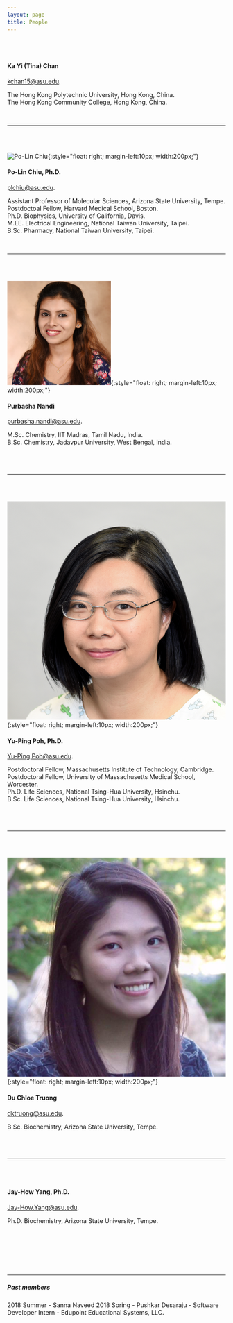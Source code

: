 ```yaml
---
layout: page
title: People
---
```


<br><br>


#### Ka Yi (Tina) Chan
[kchan15@asu.edu](kchan15@asu.edu).

The Hong Kong Polytechnic University, Hong Kong, China. <br>
The Hong Kong Community College, Hong Kong, China. <br>

<br>

-----

<br><br>

![Po-Lin Chiu](images/square-plc.png){:style="float: right; margin-left:10px; width:200px;"}

#### Po-Lin Chiu, Ph.D.
[plchiu@asu.edu](plchiu@asu.edu).

Assistant Professor of Molecular Sciences, Arizona State University, Tempe. <br>
Postdoctoal Fellow, Harvard Medical School, Boston. <br>
Ph.D. Biophysics, University of California, Davis. <br>
M.EE. Electrical Engineering, National Taiwan University, Taipei. <br>
B.Sc. Pharmacy, National Taiwan University, Taipei. <br>

<br>

-----

<br><br>

![Purbasha Nandi](images/pnandi.png){:style="float: right; margin-left:10px; width:200px;"}

#### Purbasha Nandi
[purbasha.nandi@asu.edu](purbasha.nandi@asu.edu).

M.Sc. Chemistry, IIT Madras, Tamil Nadu, India. <br>
B.Sc. Chemistry, Jadavpur University, West Bengal, India. <br>
<br><br><br>

-----

<br><br>

![Yu-Ping Poh](images/square-ypp.png){:style="float: right; margin-left:10px; width:200px;"}

#### Yu-Ping Poh, Ph.D.
[Yu-Ping.Poh@asu.edu](Yu-Ping.Poh@asu.edu).

Postdoctoral Fellow, Massachusetts Institute of Technology, Cambridge. <br>
Postdoctoral Fellow, University of Massachusetts Medical School, Worcester. <br>
Ph.D. Life Sciences, National Tsing-Hua University, Hsinchu. <br>
B.Sc. Life Sciences, National Tsing-Hua University, Hsinchu. <br>
<br><br><br>

-----

<br><br>

![Du Chloe Truong](images/img_1486_sq.png){:style="float: right; margin-left:10px; width:200px;"}

#### Du Chloe Truong
[dktruong@asu.edu](dktruong@asu.edu).

B.Sc. Biochemistry, Arizona State University, Tempe. <br>
<br><br><br>

-----

<br><br>

<!--![Kayvan Sharmsa](images/img_1486.jpg){:style="float: right; margin-left:10px; width:200px;"}-->

#### Jay-How Yang, Ph.D.
[Jay-How.Yang@asu.edu](Jay-How.Yang@asu.edu).

Ph.D. Biochemistry, Arizona State University, Tempe. <br>
<br><br><br>
<br><br><br>

-----
##### Past members
2018 Summer - Sanna Naveed
2018 Spring - Pushkar Desaraju - Software Developer Intern - Edupoint Educational Systems, LLC. <br>






